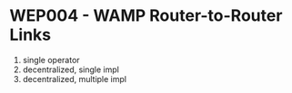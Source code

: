 # WEP004 - WAMP Router-to-Router Links

1. single operator
2. decentralized, single impl
3. decentralized, multiple impl
